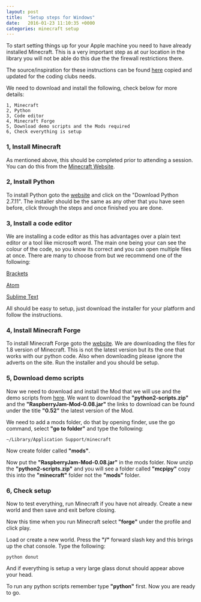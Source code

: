 ```yaml
---
layout: post
title:  "Setup steps for Windows"
date:   2016-01-23 11:10:35 +0000
categories: minecraft setup
---
```


To start setting things up for your Apple machine you need to have already installed Minecraft. This is a very important step as at our location in the library you will not be able do this due the the firewall restrictions there.

The source/inspiration for these instructions can be found [here](http://www.instructables.com/id/Python-coding-for-Minecraft/?ALLSTEPS) copied and updated for the coding clubs needs.

We need to download and install the following, check below for more details:

	1, Minecraft
	2, Python
	3, Code editor
	4, Minecraft Forge
	5, Download demo scripts and the Mods required
	6, Check everything is setup
    
    
### 1, Install Minecraft
As mentioned above, this should be completed prior to attending a session. You can do this from the [Minecraft Website](https://minecraft.net/).


### 2, Install Python
To install Python goto the [website](https://www.python.org/downloads/) and click on the "Download Python 2.7.11". The installer should be the same as any other that you have seen before, click through the steps and once finished you are done.


### 3, Install a code editor
We are installing a code editor as this has advantages over a plain text editor or a tool like microsoft word. The main one being your can see the colour of the code, so you know its correct and you can open multiple files at once. There are many to choose from but we recommend one of the following:

[Brackets](http://brackets.io/)

[Atom](https://atom.io/)

[Sublime Text](http://www.sublimetext.com/)

All should be easy to setup, just download the installer for your platform and follow the instructions.


### 4, Install Minecraft Forge
To install Minecraft Forge goto the [website](http://files.minecraftforge.net/). We are downloading the files for 1.8 version of Minecraft. This is not the latest version but its the one that works with our python code. Also when downloading please ignore the adverts on the site. Run the installer and you should be setup.


### 5, Download demo scripts
Now we need to download and install the Mod that we will use and the demo scripts from [here](https://github.com/arpruss/raspberryjammod/releases). We want to download the **"python2-scripts.zip"** and the **"RaspberryJam-Mod-0.08.jar"** the links to download can be found under the title **"0.52"** the latest version of the Mod.

We need to add a mods folder, do that by opening finder, use the go command, select **"go to folder"** and type the following:

	~/Library/Application Support/minecraft

Now create folder called **"mods"**.

Now put the **"RaspberryJam-Mod-0.08.jar"** in the mods folder. Now unzip the **"python2-scripts.zip"** and you will see a folder called **"mcpipy"** copy this into the **"minecraft"** folder not the **"mods"** folder.


### 6, Check setup
Now to test everything, run Minecraft if you have not already. Create a new world and then save and exit before closing.

Now this time when you run Minecraft select **"forge"** under the profile and click play.

Load or create a new world. Press the **"/"** forward slash key and this brings up the chat console. Type the following:

	python donut

And if everything is setup a very large glass donut should appear above your head.

To run any python scripts remember type **"python"** first. Now you are ready to go.


